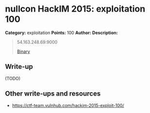 # nullcon HackIM 2015: exploitation 100

**Category:** exploitation
**Points:** 100
**Author:**
**Description:**

> 54.163.248.69:9000
>
>	[Binary](srv1.tar.gz)

## Write-up

(TODO)

## Other write-ups and resources

* <https://ctf-team.vulnhub.com/hackim-2015-exploit-100/>
